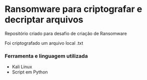 # Ransomware para criptografar e decriptar arquivos

Repositório criado para desafio de criação de Ransomware

Foi criptografado um arquivo local .txt

### Ferramenta e linguagem utilizada

* Kali Linux 
* Script em Python
